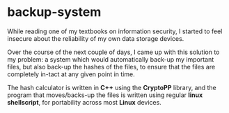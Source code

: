 # backup-system

While reading one of my textbooks on information security, I started to feel insecure about the reliability of my own data storage devices. 

Over the course of the next couple of days, I came up with this solution to my problem: a system which would automatically back-up my important files, but also back-up the hashes of the files, to ensure that the files are completely in-tact at any given point in time.

The hash calculator is written in **C++** using the **CryptoPP** library, and the program that moves/backs-up the files is written using regular **linux shellscript**, for portability across most **Linux** devices.
